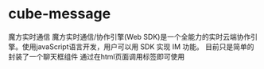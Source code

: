 # cube-message
魔方实时通信
魔方实时通信/协作引擎(Web SDK)是一个全能力的实时云端协作引擎。使用javaScript语言开发，用户可以用 SDK 实现 IM 功能。
目前只是简单的封装了一个聊天框组件
通过在html页面调用<cube-message>标签即可使用

